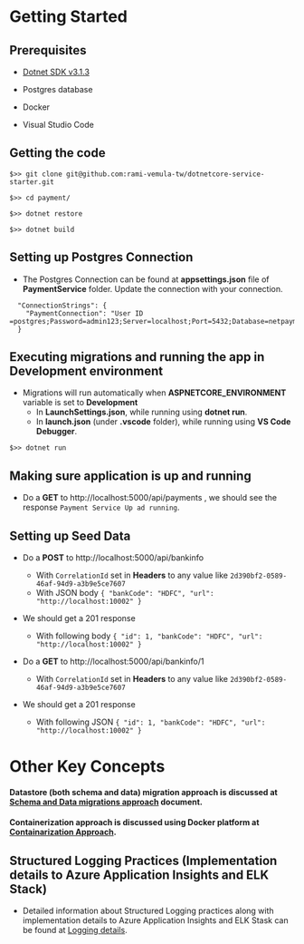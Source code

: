 # Getting Started
## Prerequisites
- [Dotnet SDK v3.1.3](https://dotnet.microsoft.com/download/dotnet-core/3.1)

- Postgres database

- Docker

- Visual Studio Code


## Getting the code
```
$>> git clone git@github.com:rami-vemula-tw/dotnetcore-service-starter.git

$>> cd payment/

$>> dotnet restore

$>> dotnet build
```

## Setting up Postgres Connection
- The Postgres Connection can be found at **appsettings.json** file of **PaymentService** folder. Update the connection with your connection.
```
  "ConnectionStrings": {
    "PaymentConnection": "User ID =postgres;Password=admin123;Server=localhost;Port=5432;Database=netpayments;"
  }
```

## Executing migrations and running the app in Development environment
- Migrations will run automatically when **ASPNETCORE_ENVIRONMENT** variable is set to **Development** 
  - In **LaunchSettings.json**, while running using **dotnet run**. 
  - In **launch.json** (under **.vscode** folder), while running using **VS Code Debugger**. 

```
$>> dotnet run
```

## Making sure application is up and running
- Do a **GET** to http://localhost:5000/api/payments , we should see the response `Payment Service Up ad running`.


## Setting up Seed Data
- Do a **POST** to http://localhost:5000/api/bankinfo
    - With `CorrelationId` set in **Headers** to any value like `2d390bf2-0589-46af-94d9-a3b9e5ce7607`
    - With JSON body `{ "bankCode": "HDFC", "url": "http://localhost:10002" }`

- We should get a 201 response 
    - With following body `{ "id": 1, "bankCode": "HDFC", "url": "http://localhost:10002" }`

- Do a **GET** to http://localhost:5000/api/bankinfo/1
    - With `CorrelationId` set in **Headers** to any value like `2d390bf2-0589-46af-94d9-a3b9e5ce7607`

- We should get a 201 response 
    - With following JSON `{ "id": 1, "bankCode": "HDFC", "url": "http://localhost:10002" }`

# Other Key Concepts

#### Datastore (both schema and data) migration approach is discussed at [Schema and Data migrations approach](Payment/Documentation/schema-data-migrations.md) document.

#### Containerization approach is discussed using Docker platform at [Containarization Approach](Payment/Documentation/containerization-approach.md).

## Structured Logging Practices (Implementation details to Azure Application Insights and ELK Stack) 
- Detailed information about Structured Logging practices along with implementation details to Azure Application Insights and ELK Stask can be found at [Logging details](Payment/Documentation/Logging.md).


